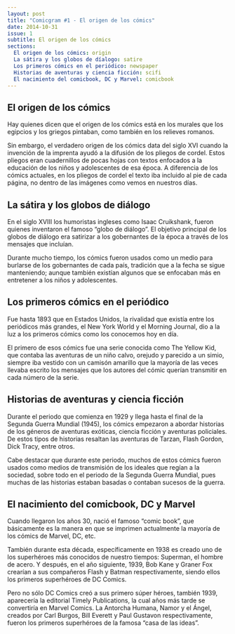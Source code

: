 ```yaml
---
layout: post
title: "Comicgram #1 - El origen de los cómics"
date: 2014-10-31
issue: 1
subtitle: El origen de los cómics
sections:
  El origen de los cómics: origin
  La sátira y los globos de díalogo: satire
  Los primeros cómics en el periódico: newspaper
  Historias de aventuras y ciencia ficción: scifi
  El nacimiento del comicbook, DC y Marvel: comicbook
---
```


<h2 id="origin">El origen de los cómics</h2>
Hay quienes dicen que el origen de los cómics está en los murales que los egipcios y los griegos pintaban, como también en los relieves romanos.

Sin embargo, el verdadero origen de los cómics data del siglo XVI cuando la invención de la imprenta ayudó a la difusión de los pliegos de cordel. Estos pliegos eran cuadernillos de pocas hojas con textos enfocados a la educación de los niños y adolescentes de esa época. A diferencia de los cómics actuales,  en los pliegos de cordel el texto iba incluido al pie de cada página, no dentro de las imágenes como vemos en nuestros días.

<h2 id="satire">La sátira y los globos de diálogo</h2>
En el siglo XVIII los humoristas ingleses como Isaac Cruikshank, fueron quienes inventaron el famoso “globo de diálogo”. El objetivo principal de los globos de diálogo era satirizar a los gobernantes de la época a través de los mensajes que incluían.

Durante mucho tiempo, los cómics fueron usados como un medio para burlarse de los gobernantes de cada país, tradición que a la fecha se sigue manteniendo; aunque también existían algunos que se enfocaban más en entretener a los niños y adolescentes.

<h2 id="newspaper">Los primeros cómics en el periódico</h2>
Fue hasta 1893 que en Estados Unidos, la rivalidad que existía entre los periódicos más grandes, el New York World y el Morning Journal, dio a la luz a los primeros cómics como los conocemos hoy en día.

El primero de esos cómics fue una serie conocida como The Yellow Kid, que contaba las aventuras de un niño calvo, orejudo y parecido a un simio, siempre iba vestido con un camisón amarillo que la mayoría de las veces llevaba escrito los mensajes que los autores del cómic querían transmitir en cada número de la serie.

<h2 id="scifi">Historias de aventuras y ciencia ficción</h2>
Durante el periodo que comienza en 1929 y llega hasta el final de la Segunda Guerra Mundial (1945), los cómics empezaron a abordar historias de los géneros de aventuras exóticas, ciencia ficción y aventuras policiales. De estos tipos de historias resaltan las aventuras de Tarzan, Flash Gordon, Dick Tracy, entre otros.

Cabe destacar que durante este periodo, muchos de estos cómics fueron usados como medios de transmisión de los ideales que regían a la sociedad, sobre todo en el periodo de la Segunda Guerra Mundial, pues muchas de las historias estaban basadas o contaban sucesos de la guerra.

<h2 id="comicbook">El nacimiento del comicbook, DC y Marvel</h2>
Cuando llegaron los años 30, nació el famoso “comic book”, que básicamente es la manera en que se imprimen actualmente la mayoría de los cómics de Marvel, DC, etc.

También durante esta década, específicamente en 1938 es creado uno de los superhéroes más conocidos de nuestro tiempos: Superman, el hombre de acero. Y después, en el año siguiente, 1939, Bob Kane y Graner Fox crearían a sus compañeros Flash y Batman respectivamente, siendo ellos los primeros superhéroes de DC Comics.

Pero no sólo DC Comics creó a sus primero súper héroes, también  1939, aparecería la editorial Timely Publications, la cual años más tarde se convertiría en Marvel Comics. La Antorcha Humana, Namor y el Ángel, creados por Carl Burgos, Bill Everett y Paul Gustavon respectivamente, fueron los primeros superhéroes de la famosa “casa de las ideas”.
